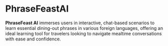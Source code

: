 # PhraseFeastAI
**PhraseFeast AI** immerses users in interactive, chat-based scenarios to learn essential dining-out phrases in various foreign languages, offering an ideal learning tool for travelers looking to navigate mealtime conversations with ease and confidence.


